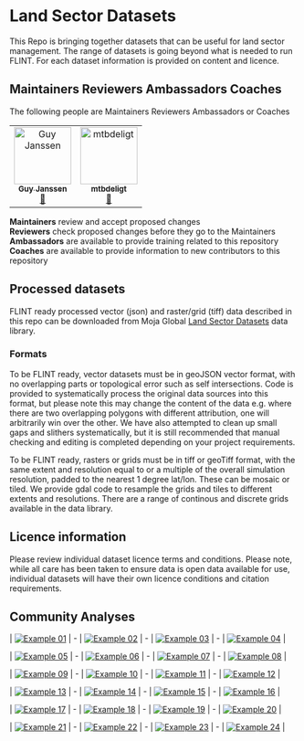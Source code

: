 # Land Sector Datasets
This Repo is bringing together datasets that can be useful for land sector management. The range of datasets is going beyond what is needed to run FLINT. For each dataset information is provided on content and licence.


## Maintainers Reviewers Ambassadors Coaches

The following people are Maintainers Reviewers Ambassadors or Coaches

<table><tr><td align="center"><a href="https://github.com/gmajan"><img src="https://avatars0.githubusercontent.com/u/8733319?v=4" width="100px;" alt="Guy Janssen"/><br /><sub><b>Guy Janssen</b></sub></a><br /><a href="#maintenance-gmajan" title="Maintenance">🚧</a></td><td align="center"><a href="https://github.com/mtbdeligt"><img src="https://avatars3.githubusercontent.com/u/16447169?v=4" width="100px;" alt="mtbdeligt"/><br /><sub><b>mtbdeligt</b></sub></a><br /><a href="https://github.com/moja-global/About-moja-global/commits?author=mtbdeligt" title="Documentation">📖</a></tr></table>

**Maintainers** review and accept proposed changes  
**Reviewers** check proposed changes before they go to the Maintainers  
**Ambassadors** are available to provide training related to this repository  
**Coaches** are available to provide information to new contributors to this repository  

## Processed datasets
FLINT ready processed vector (json) and raster/grid (tiff) data described in this repo can be downloaded from Moja Global [Land Sector Datasets](https://datasets.mojaglobal.workers.dev/) data library.

### Formats
To be FLINT ready, vector datasets must be in geoJSON vector format, with no overlapping parts or topological error such as self intersections. Code is provided to systematically process the original data sources into this format, but please note this may change the content of the data e.g. where there are two overlapping polygons with different attribution, one will arbitrarily win over the other. We have also attempted to clean up small gaps and slithers systematically, but it is still recommended that manual checking and editing is completed depending on your project requirements.

To be FLINT ready, rasters or grids must be in tiff or geoTiff format, with the same extent and resolution equal to or a multiple of the overall simulation resolution, padded to the nearest 1 degree lat/lon. These can be mosaic or tiled. We provide gdal code to resample the grids and tiles to different extents and resolutions. There are a range of continous and discrete grids available in the data library.

## Licence information
Please review individual dataset licence terms and conditions. Please note, while all care has been taken to ensure data is open data available for use, individual datasets will have their own licence conditions and citation requirements.

## Community Analyses

| [![Example 01](example_thumbnail.png)](https://nbviewer.org/github/derha/moja-global/blob/main/carpathian_montane_forests.ipynb) | -
| [![Example 02](example_thumbnail.png)](https://nbviewer.org/github/Shubhams-2002/MojaGlobalDatasets/blob/main/Moja_global_datasets_done.ipynb) | -
| [![Example 03](example_thumbnail.png)](https://nbviewer.org/github/Shubhams-2002/MojaGlobalDatasets/blob/main/WesternGhats.ipynb) | -
| [![Example 04](example_thumbnail.png)](https://nbviewer.org/github/thushariii/MojaGlobal2022/blob/main/sinharaja_Rain_forest.ipynb) | 

| [![Example 05](example_thumbnail.png)](https://nbviewer.org/github/coloeus-monedula/moja-global-22/blob/main/forest.ipynb) | -
| [![Example 06](example_thumbnail.png)](https://nbviewer.org/github/maazingly/Outreachy-mojaglobal-EDA-NZ/blob/main/Geo%20EDA%20-%20New%20Zealand.ipynb) | -
| [![Example 07](example_thumbnail.png)](https://nbviewer.org/github/Iman-L/Outreachy_iman_linje_2022/blob/main/2.%20Forest%20Types%20of%20Malawi.ipynb) | -
| [![Example 08](example_thumbnail.png)](https://nbviewer.org/github/aldeav/Outreachy_Ananyashree_2022/blob/main/1_Data_Analysis.ipynb) |

| [![Example 09](example_thumbnail.png)](https://nbviewer.org/github/mHienp/mojaglobal/blob/main/Yukon%20Interior%20dry%20forests.ipynb) | -
| [![Example 10](example_thumbnail.png)](https://nbviewer.org/github/Boluwape/Outreachy_Boluwape_2022./blob/main/2022-10_Contribution-Outreachy/Moja_Global_Datasets_Crossriver_Forest_In_Nigeria.ipynb) | -
| [![Example 11](example_thumbnail.png)](https://nbviewer.org/github/Boluwape/Outreachy_Boluwape_2022./blob/main/Growth_curves_data.ipynb) | -
| [![Example 12](example_thumbnail.png)](https://nbviewer.org/github/Hafsah2020/Outreachy_Hafsah_Anibaba_2022/blob/main/favourite_forest_analysis.ipynb) | 

| [![Example 13](example_thumbnail.png)](https://nbviewer.org/github/Hafsah2020/Outreachy_Hafsah_Anibaba_2022/blob/main/global_forest_analysis.ipynb) | -
| [![Example 14](example_thumbnail.png)](https://nbviewer.org/github/saranda-2811/moja-global22/blob/main/cite.ipynb) | -
| [![Example 15](example_thumbnail.png)](https://nbviewer.org/github/saranda-2811/moja-global22/blob/main/moja_global_forest1.ipynb) | -
| [![Example 16](example_thumbnail.png)](https://nbviewer.org/github/anamika-yadav99/moja-global_task/blob/main/Forest_analysis.ipynb) |

| [![Example 17](example_thumbnail.png)]() | -
| [![Example 18](example_thumbnail.png)]() | -
| [![Example 19](example_thumbnail.png)]() | -
| [![Example 20](example_thumbnail.png)]() |

| [![Example 21](example_thumbnail.png)]() | -
| [![Example 22](example_thumbnail.png)]() | -
| [![Example 23](example_thumbnail.png)]() | -
| [![Example 24](example_thumbnail.png)]() |
